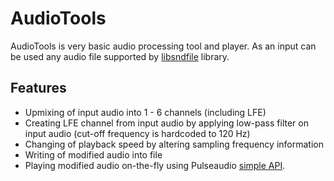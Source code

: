 # AudioTools

AudioTools is very basic audio processing tool and player. As an input can be used any audio file supported by [libsndfile](http://www.mega-nerd.com/libsndfile/) library.

## Features

- Upmixing of input audio into 1 - 6 channels (including LFE)
- Creating LFE channel from input audio by applying low-pass filter on input audio (cut-off frequency is hardcoded to 120 Hz)
- Changing of playback speed by altering sampling frequency information
- Writing of modified audio into file
- Playing modified audio on-the-fly using Pulseaudio [simple API](http://freedesktop.org/software/pulseaudio/doxygen/simple.html).
